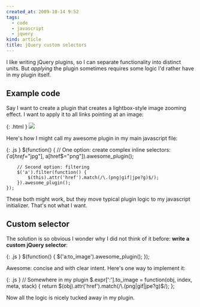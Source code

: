 ```yaml
---
created_at: 2009-10-14 9:52
tags:
  - code
  - javascript
  - jquery
kind: article
title: jQuery custom selectors
---
```

I like writing jQuery plugins, so I can separate functionality into distinct units. But _applying_ the plugin sometimes requires some logic I'd rather have in my plugin itself.

## Example code

Say I want to create a plugin that creates a lightbox-style image zooming effect. I want to apply it to all links pointing at an image:

{: .html }
    <a href="/images/photo1.jpg"><img src="/images/photo1.jpg"></a>

Here's how I might call my awesome plugin in my main javascript file:

{: .js }
    $(function() {
        // One option: create complex inline selectors:
        $('a[href$="jpg"], a[href$="png"]).awesome_plugin();

        // Second option: filtering
        $('a').filter(function() {
            $(this).attr('href').match(/\.(png|gif|jpe?g)$/);
        }).awesome_plugin();
    });

These both might work, but they move typical plugin logic to my javascript initializer. That's not what I want.

## Custom selector

The solution is so obvious I wonder why I did not think of it before: **write a custom jQuery selector**:

{: .js }
    $(function() {
        $('a:to_image').awesome_plugin();
    });

Awesome: concise and with clear intent. Here's one way to implement it:

{: .js }
    // Somewhere in my plugin
    $.expr[':'].to_image = function(obj, index, meta, stack) {
        return $(obj).attr('href').match(/\.(png|gif|jpe?g)$/);
    };

Now all the logic is nicely tucked away in my plugin.